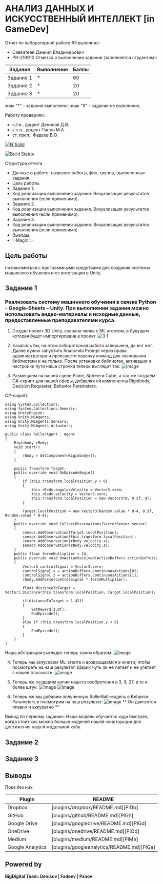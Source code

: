 # АНАЛИЗ ДАННЫХ И ИСКУССТВЕННЫЙ ИНТЕЛЛЕКТ [in GameDev]
Отчет по лабораторной работе #3 выполнил:
- Савватеев Даниил Владимирович
- РИ-210910
Отметка о выполнении заданий (заполняется студентом):

| Задание | Выполнение | Баллы |
| ------ | ------ | ------ |
| Задание 1 | * | 60 |
| Задание 2 | * | 20 |
| Задание 3 | * | 20 |

знак "*" - задание выполнено; знак "#" - задание не выполнено;

Работу проверили:
- к.т.н., доцент Денисов Д.В.
- к.э.н., доцент Панов М.А.
- ст. преп., Фадеев В.О.

[![N|Solid](https://cldup.com/dTxpPi9lDf.thumb.png)](https://nodesource.com/products/nsolid)

[![Build Status](https://travis-ci.org/joemccann/dillinger.svg?branch=master)](https://travis-ci.org/joemccann/dillinger)

Структура отчета

- Данные о работе: название работы, фио, группа, выполненные задания.
- Цель работы.
- Задание 1.
- Код реализации выполнения задания. Визуализация результатов выполнения (если применимо).
- Задание 2.
- Код реализации выполнения задания. Визуализация результатов выполнения (если применимо).
- Задание 3.
- Код реализации выполнения задания. Визуализация результатов выполнения (если применимо).
- Выводы.
- ✨Magic ✨

## Цель работы
познакомиться с программными средствами для создания системы машинного обучения и ее интеграции в Unity.

## Задание 1
### Реализовать систему машинного обучения в связке Python - Google-Sheets – Unity. При выполнении задания можно использовать видео-материалы и исходные данные, предоставленные преподавателями курса.

1) Создан проект 3D Unity, скачана папка с ML агентом, в будущем которая будет импортирована в проект.
![3 1](https://user-images.githubusercontent.com/104576932/198135263-f34fa4d6-b898-4efc-aab2-f5ce8cae0a98.png)

2) Казалось бы, на этом лабораторная работа завершена, да вот нет. Далее нужно запустить Anaconda Prompt через права администратора и произвести парочку команд для скачивании библиотеки и не только. После установки библиотек, активации и настройки пути наша строчка теперь выглядит так:
![image](https://user-images.githubusercontent.com/104576932/198135578-6a8385d8-71d3-461f-aed4-6043d6220c0c.png)

3) Размещаем на нашей сцене Plane, Sphere и Cube, а так же создаём C#-скрипт для нашей сферы, добавляя ей компоненты Rigidbody, Decision Requester,
Behavior Parameters.

C#-скрипт:
```
using System.Collections;
using System.Collections.Generic;
using UnityEngine;
using Unity.MLAgents;
using Unity.MLAgents.Sensors;
using Unity.MLAgents.Actuators;

public class RollerAgent : Agent
{
    Rigidbody rBody;
    void Start()
    {
        rBody = GetComponent<Rigidbody>();
    }

    public Transform Target;
    public override void OnEpisodeBegin()
    {
        if (this.transform.localPosition.y < 0)
        {
            this.rBody.angularVelocity = Vector3.zero;
            this.rBody.velocity = Vector3.zero;
            this.transform.localPosition = new Vector3(0, 0.5f, 0);
        }

        Target.localPosition = new Vector3(Random.value * 8-4, 0.5f, Random.value * 8-4);
    }
    public override void CollectObservations(VectorSensor sensor)
    {
        sensor.AddObservation(Target.localPosition);
        sensor.AddObservation(this.transform.localPosition);
        sensor.AddObservation(rBody.velocity.x);
        sensor.AddObservation(rBody.velocity.z);
    }
    public float forceMultiplier = 10;
    public override void OnActionReceived(ActionBuffers actionBuffers)
    {
        Vector3 controlSignal = Vector3.zero;
        controlSignal.x = actionBuffers.ContinuousActions[0];
        controlSignal.z = actionBuffers.ContinuousActions[1];
        rBody.AddForce(controlSignal * forceMultiplier);

        float distanceToTarget = Vector3.Distance(this.transform.localPosition, Target.localPosition);

        if(distanceToTarget < 1.42f)
        {
            SetReward(1.0f);
            EndEpisode();
        }
        else if (this.transform.localPosition.y < 0)
        {
            EndEpisode();
        }
    }
}
```
Наша абстракция выглядит теперь таким образом:
![image](https://user-images.githubusercontent.com/104576932/198136396-3bc22cbf-2466-40bb-a5d2-81546a6be81b.png)


4) Теперь мы запускаем ML-агента и возвращаемся в юнити, чтобы посмотреть на наш результат. Шарик чуть ли не летает и не улетает с нашей плоскости.
![image](https://user-images.githubusercontent.com/104576932/198137383-40a45edb-5f1e-456c-89b4-e4f4e6d481cc.png)

5) Теперь же создадим копии нашего изобретения в 3, 9, 27, а то и более штук:
![image](https://user-images.githubusercontent.com/104576932/198138124-7b8ca912-5c2e-4382-95d1-28c66f1d8395.png)
![image](https://user-images.githubusercontent.com/104576932/198138424-04677b83-ec41-44ba-8378-d41399650783.png)

6) Теперь же мы добавим полученную RollerBall-модель в Behavior Parameters и посмотрим на наш результат:
![image](https://user-images.githubusercontent.com/104576932/198138924-de33d58e-8ff5-4f1e-9ac5-508e16999b9b.png)
** Он двигается плавно и аккуратно **

Вывод по первому заданию: Наша модель обучается куда быстрее, когда стоит как можно больше моделей нашей конструкции для достижения нашей моделькой куба.


## Задание 2
### 

## Задание 3
### 

## Выводы

Пока без них.

| Plugin | README |
| ------ | ------ |
| Dropbox | [plugins/dropbox/README.md][PlDb] |
| GitHub | [plugins/github/README.md][PlGh] |
| Google Drive | [plugins/googledrive/README.md][PlGd] |
| OneDrive | [plugins/onedrive/README.md][PlOd] |
| Medium | [plugins/medium/README.md][PlMe] |
| Google Analytics | [plugins/googleanalytics/README.md][PlGa] |

## Powered by

**BigDigital Team: Denisov | Fadeev | Panov**
